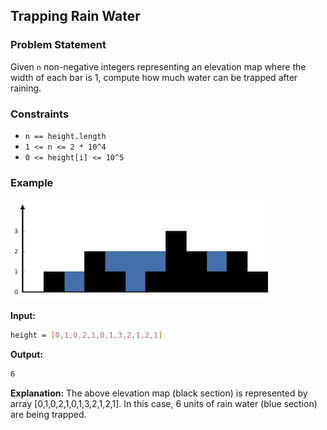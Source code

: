 ## Trapping Rain Water

### Problem Statement

Given `n` non-negative integers representing an elevation map where the width of each bar is 1, compute how much water can be trapped after raining.

### Constraints
- `n == height.length`
- `1 <= n <= 2 * 10^4`
- `0 <= height[i] <= 10^5`

### Example
![](rainwater.png)

**Input:** 
```bash
height = [0,1,0,2,1,0,1,3,2,1,2,1]
```
**Output:** 
```bash
6
```
**Explanation:** The above elevation map (black section) is represented by array [0,1,0,2,1,0,1,3,2,1,2,1]. In this case, 6 units of rain water (blue section) are being trapped.
